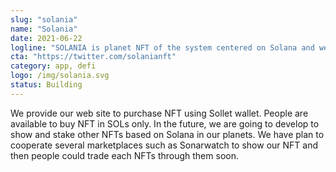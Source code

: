 ```yaml
---
slug: "solania"
name: "Solania"
date: 2021-06-22
logline: "SOLANIA is planet NFT of the system centered on Solana and we take the lead in cooperating with platform based on Solana friendly."
cta: "https://twitter.com/solanianft"
category: app, defi
logo: /img/solania.svg
status: Building
---
```


We provide our web site to purchase NFT using Sollet wallet. People are available to buy NFT in SOLs only.
In the future, we are going to develop to show and stake other NFTs based on Solana in our planets.
We have plan to cooperate several marketplaces such as Sonarwatch to show our NFT and then people could trade each NFTs through them soon.
